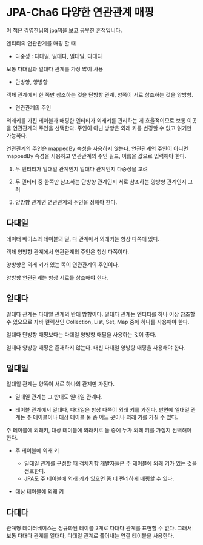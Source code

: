  # JPA-Cha6 다양한 연관관계 매핑

이 책은 김영한님의 jpa책을 보고 공부한 흔적입니다.

엔티티의 연관관계를 매핑 할 때

- 다중성
 : 다대일, 일대다, 일대일, 다대다 
 
 보통 다대일과 일대다 관계를 가장 많이 사용
- 단방향, 양방향

 객체 관계에서 한 쪽만 참조하는 것을 단뱡항 관계, 양쪽이 서로 참조하는 것을 양방향.
- 연관관계의 주인 

외래키를 가진 테이블과 매핑한 엔티티가 외래키를 관리하는 게 효율적이므로 보통 이곳을 연관관계의 주인을 선택한다.
주인이 아닌 방향은 외래 키를 변경할 수 없고 읽기만 가능하다.

연관관계의 주인은 mappedBy 속성을 사용하지 않는다. 연관관계의 주인이 아니면 mappedBy 속성을 사용하고 연관관계의 주인 필드, 이름을 값으로 입력해야 한다.

1. 두 엔티티가 일대일 관계인지 일대다 관계인지 다중성을 고려

2. 두 엔티티 중 한쪽만 참조하는 단방향 관계인지 서로 참조하는 양방향 관계인지 고려

3. 양방향 관계면 연관관계의 주인을 정해야 한다.

 ## 다대일

데이터 베이스의 테이블의 일, 다 관계에서 외래키는 항상 다쪽에 있다.

객체 양방향 관계에서 연관관계의 주인은 항상 다쪽이다.

양방향은 외래 키가 있는 쪽이 연관관계의 주인이다.

양방향 연관관계는 항상 서로를 참조해야 한다.


 ## 일대다

일대다 관계는 다대일 관계의 반대 방향이다. 일대다 관계는 엔티티를 하나 이상 참조할 수 있으므로  자바 컬렉션인 Collection, List, Set, Map 중에 하나를 사용해야 한다.

일대다 단방향 매핑보다는 다대일 양방향 매필을 사용하는 것이 좋다.

일대다 양방향 매핑은 존재하지 않는다. 대신 다대일 양방향 매핑을 사용해야 한다.

 ## 일대일

일대일 관계는 양쪽이 서로 하나의 관계만 가진다. 

- 일대일 관계는 그 반대도 일대일 관계다.

- 테이블 관계에서 일대다, 다대일은 항상 다쪽이 외래 키를 가진다.
반면에 일대일 관계는 주 테이블이나 대상 테이블 둘 중 어느 곳이나 외래 키를 가질 수 있다.


주 테이블에 외래키, 대상 테이블에 외래키로 둘 중에 누가 외래 키를 가질지 선택해야 한다.

 - 주 테이블에 외래 키 
 
    - 일대일 관계를 구성할 때 객체지향 개발자들은 주 테이블에 외래 키가 있는 것을 선호한다.
    - JPA도 주 테이블에 외래 키가 있으면 좀 더 편리하게 매핑할 수 있다.
 - 대상 테이블에 외래 키


 ## 다대다
 
  관계형 데이터베이스는 정규화된 테이블 2개로 다대다 관계를 표현할 수 없다.
 그래서 보통 다대다 관계를 일대다, 다대일 관계로 풀어내는 연결 테이블을 사용한다.
 
 
 
 

